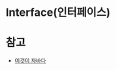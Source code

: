 # Interface(인터페이스)

# 참고

- [이것이 자바다](http://www.hanbit.co.kr/store/education/edu_view.html?p_code=C5815590736)
